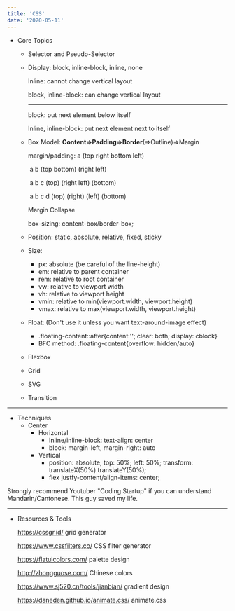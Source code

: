 ```yaml
---
title: 'CSS'
date: '2020-05-11'
---
```


- Core Topics

  - Selector and Pseudo-Selector

  - Display: block, inline-block, inline, none

    Inline: cannot change vertical layout

    block, inline-block: can change vertical layout

    ---

    block: put next element below itself

    Inline, inline-block: put next element next to itself

  - Box Model: **Content=>Padding=>Border**(=>Outline)=>Margin

    margin/padding: a (top right bottom left)

    ​                               a b (top bottom) (right left)

    ​                               a b c (top) (right left) (bottom)

    ​                               a b c d (top) (right) (left) (bottom)

    Margin Collapse

    box-sizing: content-box/border-box;

  - Position: static, absolute, relative, fixed, sticky

  - Size: 

    - px: absolute (be careful of the line-height)
    - em: relative to parent container
    - rem: relative to root container
    - vw: relative to viewport width
    - vh: relative to viewport height
    - vmin: relative to min(viewport.width, viewport.height)
    - vmax: relative to max(viewport.width, viewport.height)

  - Float: (Don't use it unless you want text-around-image effect)

    - .floating-content::after{content:''; clear: both; display: cblock}
    - BFC method: .floating-content{overflow: hidden/auto}

  - Flexbox

  - Grid

  - SVG

  - Transition

---

* Techniques
  * Center
    - Horizontal
      - Inline/inline-block: text-align: center
      - block: margin-left, margin-right: auto
    - Vertical
      - position: absolute; top: 50%; left: 50%; transform: translateX(50%) translateY(50%);
      - flex justfy-content/align-items: center;



Strongly recommend Youtuber "Coding Startup"  if you can understand Mandarin/Cantonese. This guy saved my life.



***

* Resources & Tools

  https://cssgr.id/ grid generator

  https://www.cssfilters.co/ CSS filter generator

  https://flatuicolors.com/ palette design

  http://zhongguose.com/ Chinese colors

  https://www.sj520.cn/tools/jianbian/ gradient design

  https://daneden.github.io/animate.css/ animate.css